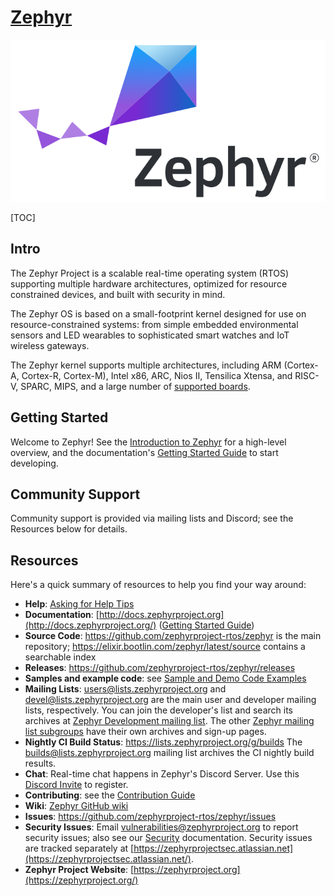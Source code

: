 # [Zephyr](https://github.com/zephyrproject-rtos/zephyr)

![img](../../../../../Assets/Pics/logo-readme-light.svg)

[TOC]

## Intro

The Zephyr Project is a scalable real-time operating system (RTOS) supporting multiple hardware architectures, optimized for resource constrained devices, and built with security in mind.

The Zephyr OS is based on a small-footprint kernel designed for use on resource-constrained systems: from simple embedded environmental sensors and LED wearables to sophisticated smart watches and IoT wireless gateways.

The Zephyr kernel supports multiple architectures, including ARM (Cortex-A, Cortex-R, Cortex-M), Intel x86, ARC, Nios II, Tensilica Xtensa, and RISC-V, SPARC, MIPS, and a large number of [supported boards](http://docs.zephyrproject.org/latest/boards/index.html).

## Getting Started

Welcome to Zephyr! See the [Introduction to Zephyr](http://docs.zephyrproject.org/latest/introduction/index.html) for a high-level overview, and the documentation's [Getting Started Guide](http://docs.zephyrproject.org/latest/develop/getting_started/index.html) to start developing.



## Community Support

Community support is provided via mailing lists and Discord; see the Resources below for details.



## Resources

Here's a quick summary of resources to help you find your way around:

- **Help**: [Asking for Help Tips](https://docs.zephyrproject.org/latest/develop/getting_started/index.html#asking-for-help)
- **Documentation**: [http://docs.zephyrproject.org](http://docs.zephyrproject.org/) ([Getting Started Guide](http://docs.zephyrproject.org/latest/develop/getting_started/index.html))
- **Source Code**: https://github.com/zephyrproject-rtos/zephyr is the main repository; https://elixir.bootlin.com/zephyr/latest/source contains a searchable index
- **Releases**: https://github.com/zephyrproject-rtos/zephyr/releases
- **Samples and example code**: see [Sample and Demo Code Examples](http://docs.zephyrproject.org/latest/samples/index.html)
- **Mailing Lists**: [users@lists.zephyrproject.org](mailto:users@lists.zephyrproject.org) and [devel@lists.zephyrproject.org](mailto:devel@lists.zephyrproject.org) are the main user and developer mailing lists, respectively. You can join the developer's list and search its archives at [Zephyr Development mailing list](https://lists.zephyrproject.org/g/devel). The other [Zephyr mailing list subgroups](https://lists.zephyrproject.org/g/main/subgroups) have their own archives and sign-up pages.
- **Nightly CI Build Status**: https://lists.zephyrproject.org/g/builds The [builds@lists.zephyrproject.org](mailto:builds@lists.zephyrproject.org) mailing list archives the CI nightly build results.
- **Chat**: Real-time chat happens in Zephyr's Discord Server. Use this [Discord Invite](https://chat.zephyrproject.org/) to register.
- **Contributing**: see the [Contribution Guide](http://docs.zephyrproject.org/latest/contribute/index.html)
- **Wiki**: [Zephyr GitHub wiki](https://github.com/zephyrproject-rtos/zephyr/wiki)
- **Issues**: https://github.com/zephyrproject-rtos/zephyr/issues
- **Security Issues**: Email [vulnerabilities@zephyrproject.org](mailto:vulnerabilities@zephyrproject.org) to report security issues; also see our [Security](http://docs.zephyrproject.org/latest/security/index.html) documentation. Security issues are tracked separately at [https://zephyrprojectsec.atlassian.net](https://zephyrprojectsec.atlassian.net/).
- **Zephyr Project Website**: [https://zephyrproject.org](https://zephyrproject.org/)